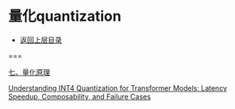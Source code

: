 # 量化quantization

- [返回上层目录](../model-compression.md)



===



[七、量化原理](https://zhuanlan.zhihu.com/p/637609643)

[Understanding INT4 Quantization for Transformer Models: Latency Speedup, Composability, and Failure Cases](https://arxiv.org/abs/2301.12017)
